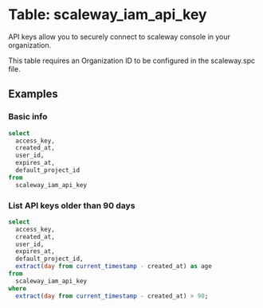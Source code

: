 # Table: scaleway_iam_api_key

API keys allow you to securely connect to scaleway console in your organization.

This table requires an Organization ID to be configured in the scaleway.spc file.

## Examples

### Basic info

```sql
select
  access_key,
  created_at,
  user_id,
  expires_at,
  default_project_id
from
  scaleway_iam_api_key
```

### List API keys older than 90 days

```sql
select
  access_key,
  created_at,
  user_id,
  expires_at,
  default_project_id,
  extract(day from current_timestamp - created_at) as age
from
  scaleway_iam_api_key
where
  extract(day from current_timestamp - created_at) > 90;
```
